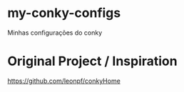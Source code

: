 # my-conky-configs
Minhas configurações do conky

# Original Project / Inspiration
https://github.com/leonpf/conkyHome
